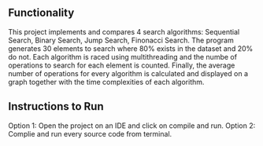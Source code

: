 ## Functionality
This project implements and compares 4 search algorithms: Sequential Search, Binary Search, Jump Search, Finonacci Search.
The program generates 30 elements to search where 80% exists in the dataset and 20% do not.
Each algorithm is raced using multithreading and the numbe of operations to search for each element is counted.
Finally, the average number of operations for every algorithm is calculated and displayed on a graph together with the time complexities of each algorithm.

## Instructions to Run
Option 1: Open the project on an IDE and click on compile and run.
Option 2: Complie and run every source code from terminal.